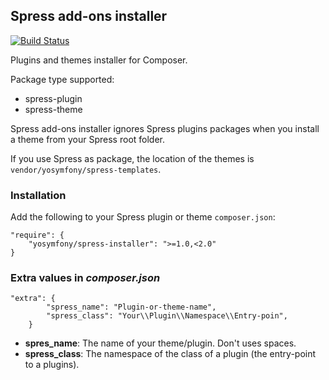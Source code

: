 ## Spress add-ons installer

[![Build Status](https://travis-ci.org/yosymfony/Spress-installer.png?branch=master)](https://travis-ci.org/yosymfony/Spress-installer)

Plugins and themes installer for Composer.

Package type supported:
* spress-plugin
* spress-theme

Spress add-ons installer ignores Spress plugins packages when you install a theme
from your Spress root folder.

If you use Spress as package, the location of the themes is `vendor/yosymfony/spress-templates`.

### Installation

Add the following to your Spress plugin or theme `composer.json`:

    "require": {
        "yosymfony/spress-installer": ">=1.0,<2.0"
    }

### Extra values in *composer.json*

```
"extra": {
        "spress_name": "Plugin-or-theme-name",
        "spress_class": "Your\\Plugin\\Namespace\\Entry-poin",
    }
```

* **spres_name**: The name of your theme/plugin. Don't uses spaces.
* **spress_class**: The namespace of the class of a plugin (the entry-point to a plugins).